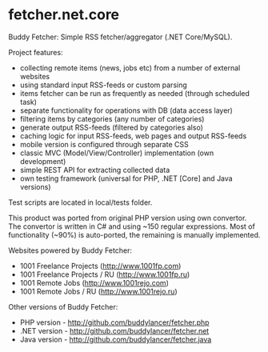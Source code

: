 # fetcher.net.core
Buddy Fetcher: Simple RSS fetcher/aggregator (.NET Core/MySQL).

Project features:
- collecting remote items (news, jobs etc) from a number of external websites
- using standard input RSS-feeds or custom parsing
- items fetcher can be run as frequently as needed (through scheduled task)
- separate functionality for operations with DB (data access layer)
- filtering items by categories (any number of categories)
- generate output RSS-feeds (filtered by categories also)
- caching logic for input RSS-feeds, web pages and output RSS-feeds
- mobile version is configured through separate CSS
- classic MVC (Model/View/Controller) implementation (own development)
- simple REST API for extracting collected data
- own testing framework (universal for PHP, .NET [Core] and Java versions)

Test scripts are located in local/tests folder.

This product was ported from original PHP version using own convertor.
The convertor is written in C# and using ~150 regular expressions.
Most of functionality (~90%) is auto-ported, the remaining is manually implemented.

Websites powered by Buddy Fetcher:
- 1001 Freelance Projects (http://www.1001fp.com)
- 1001 Freelance Projects / RU (http://www.1001fp.ru)
- 1001 Remote Jobs (http://www.1001rejo.com)
- 1001 Remote Jobs / RU (http://www.1001rejo.ru)

Other versions of Buddy Fetcher:
- PHP version - http://github.com/buddylancer/fetcher.php
- .NET version - http://github.com/buddylancer/fetcher.net
- Java version - http://github.com/buddylancer/fetcher.java

